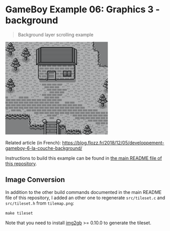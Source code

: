 # GameBoy Example 06: Graphics 3 - background

> Background layer scrolling example

![Graphics 3](./graphics3-screenshot.png)

Related article (in French): https://blog.flozz.fr/2018/12/05/developpement-gameboy-6-la-couche-background/

Instructions to build this example can be found in [the main README file of this repository](https://github.com/flozz/gameboy-examples/#compiling-examples).


## Image Conversion

In addition to the other build commands documented in the main README file of this repository, I added an other one to regenerate `src/tileset.c` and `src/tileset.h` from `tilemap.png`:

    make tileset

Note that you need to install [img2gb][] >= 0.10.0 to generate the tileset.


[img2gb]: https://github.com/flozz/img2gb
